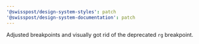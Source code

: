 ```yaml
---
'@swisspost/design-system-styles': patch
'@swisspost/design-system-documentation': patch
---
```


Adjusted breakpoints and visually got rid of the deprecated `rg` breakpoint.
